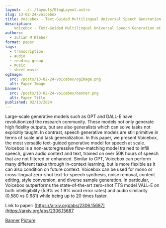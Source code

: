```yaml
---
layout: ../../layouts/BlogLayout.astro
slug: 13-02-24-voicebox
title: Voicebox - Text-Guided Multilingual Universal Speech Generation at Scale
description: 
    Voicebox - Text-Guided Multilingual Universal Speech Generation at Scale
authors:
  - Julian M Kleber
format: paper
tags:
  - transcription
  - audio
  - reading group
  - music
  - sheet music
ogImage: 
  src: /posts/13-02-24-voicebox/ogImage.png
  alt: Paper Image
banner: 
  src: /posts/13-02-24-voicebox/banner.png
  alt: Paper Title
published: 02/13/2024
---
```


Large-scale generative models such as GPT and DALL-E have revolutionized the research community. These models not only generate high fidelity outputs, but are also generalists which can solve tasks not explicitly taught. In contrast, speech generative models are still primitive in terms of scale and task generalization. In this paper, we present Voicebox, the most versatile text-guided generative model for speech at scale. Voicebox is a non-autoregressive flow-matching model trained to infill speech, given audio context and text, trained on over 50K hours of speech that are not filtered or enhanced. Similar to GPT, Voicebox can perform many different tasks through in-context learning, but is more flexible as it can also condition on future context. Voicebox can be used for mono or cross-lingual zero-shot text-to-speech synthesis, noise removal, content editing, style conversion, and diverse sample generation. In particular, Voicebox outperforms the state-of-the-art zero-shot TTS model VALL-E on both intelligibility (5.9% vs 1.9% word error rates) and audio similarity (0.580 vs 0.681) while being up to 20 times faster.

Link to paper: [https://arxiv.org/abs/2306.15687](https://arxiv.org/abs/2306.15687

[Banner](https://arxiv.org/abs/2111.03017)
[Picture](https://vectorportal.com/de/vector/jukebox-machine.ai/15161)
